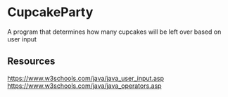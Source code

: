 # CupcakeParty

A program that determines how many cupcakes will be left over based on user input

## Resources
https://www.w3schools.com/java/java_user_input.asp
https://www.w3schools.com/java/java_operators.asp
